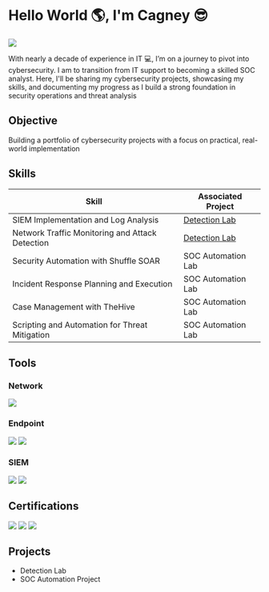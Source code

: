 # Hello World 🌎, I'm Cagney 😎
<a href="https://www.linkedin.com/in/cagneymccauley/"><img src="https://img.shields.io/badge/-LinkedIn-0072b1?&style=for-the-badge&logo=linkedin&logoColor=white" /></a>



With nearly a decade of experience in IT 💻, I’m on a journey to pivot into cybersecurity. I am to transition from IT support to becoming a skilled SOC analyst. Here, I'll be sharing my cybersecurity projects, showcasing my skills, and documenting my progress as I build a strong foundation in security operations and threat analysis

## Objective
Building a portfolio of cybersecurity projects with a focus on practical, real-world implementation


## Skills

| Skill                                         | Associated Project         |
|-----------------------------------------------|----------------------------|
| SIEM Implementation and Log Analysis          | <a href="https://google.com">Detection Lab</a>|
| Network Traffic Monitoring and Attack Detection | <a href="https://google.com">Detection Lab</a>|
| Security Automation with Shuffle SOAR         | SOC Automation Lab|
| Incident Response Planning and Execution      | SOC Automation Lab|
| Case Management with TheHive                  | SOC Automation Lab|
| Scripting and Automation for Threat Mitigation | SOC Automation Lab|

## Tools

### Network
<div>
    <img src="https://img.shields.io/badge/-Wireshark-1679A7?&style=for-the-badge&logo=Wireshark&logoColor=white" />

</div>

### Endpoint
<div>
    <img src="https://img.shields.io/badge/-Microsoft_Defender_for_Endpoint-00A4EF?&style=for-the-badge&logo=Microsoft&logoColor=white" />
    <img src="https://img.shields.io/badge/-Sysmon-00A4EF?style=for-the-badge&logo=Microsoft&logoColor=white" />



    
</div>

### SIEM
<div>
    <img src="https://img.shields.io/badge/-Splunk-000000?&style=for-the-badge&logo=Splunk&logoColor=white" />
    <img src="https://img.shields.io/badge/-Elastic-005571?&style=for-the-badge&logo=Elastic&logoColor=white" />
</div>

## Certifications

<img src="https://img.shields.io/badge/-Network%2B-007ACC?&style=for-the-badge&logo=CompTIA&logoColor=white" />
<img src="https://img.shields.io/badge/-A%2B-4D4D4D?&style=for-the-badge&logo=CompTIA&logoColor=white" />
<img src="https://img.shields.io/badge/-Azure-007ACC?style=for-the-badge&logo=Microsoft-Azure&logoColor=white" />

</div>

## Projects
- Detection Lab
- SOC Automation Project
